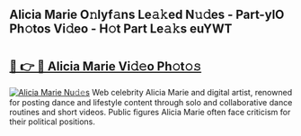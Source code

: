 ## Alicia Marie O𝚗lyf𝚊ns Le𝚊𝚔ed N𝚞𝚍es - Part-ylO Ph𝚘tos Vi𝚍eo - H𝚘t Part Le𝚊𝚔s euYWT

# <h2><a href="http://hf1zfgo.feru.top/?c=Alicia+Marie">🔗 👉 🔴 Alicia Marie Vi𝚍𝚎o Ph𝚘t𝚘𝚜</a></h2>

[![Alicia Marie Nu𝚍𝚎s](https://i.imgur.com/0TWrTi3.gif)](http://hf1zfgo.feru.top/?c=Alicia+Marie)
Web celebrity Alicia Marie and digital artist, renowned for posting dance and lifestyle content through solo and collaborative dance routines and short videos. Public figures Alicia Marie often face criticism for their political positions. 
